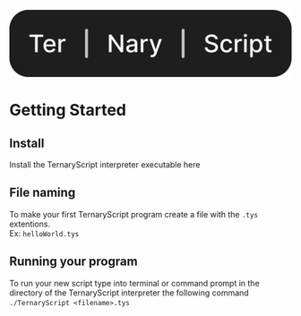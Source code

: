 ![TernaryScript](./logo/logo.svg)
# Getting Started
## Install
Install the TernaryScript interpreter executable here
## File naming
To make your first TernaryScript program create a file with the `.tys` extentions.
<br>
Ex: `helloWorld.tys`
## Running your program
To run your new script type into terminal or command prompt in the directory of the TernaryScript interpreter the following command
<br>
`./TernaryScript <filename>.tys`
